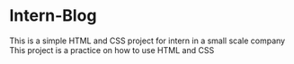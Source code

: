 # Intern-Blog

This is a simple HTML and CSS project for intern in a small scale company
This project is a practice on how to use HTML and CSS
